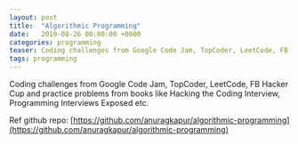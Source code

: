 ```yaml
---
layout: post
title:  "Algorithmic Programming"
date:   2019-08-26 00:00:00 +0000   
categories: programming
teaser: Coding challenges from Google Code Jam, TopCoder, LeetCode, FB Hacker Cup and practice problems from books like Hacking the Coding Interview, Programming Interviews Exposed etc
tags: programming
---  
```

Coding challenges from Google Code Jam, TopCoder, LeetCode, FB Hacker Cup and practice problems from books like Hacking 
the Coding Interview, Programming Interviews Exposed etc.

Ref github repo: [https://github.com/anuragkapur/algorithmic-programming](https://github.com/anuragkapur/algorithmic-programming)